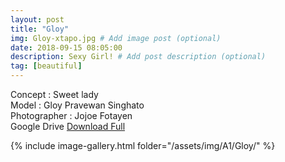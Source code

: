 ```yaml
---
layout: post
title: "Gloy"
img: Gloy-xtapo.jpg # Add image post (optional)
date: 2018-09-15 08:05:00
description: Sexy Girl! # Add post description (optional)
tag: [beautiful]
---
```

Concept : Sweet lady  
Model : Gloy Pravewan Singhato  
Photographer : Jojoe Fotayen  
Google Drive [Download Full](http://gestyy.com/e0Gctt)


{% include image-gallery.html folder="/assets/img/A1/Gloy/" %}
